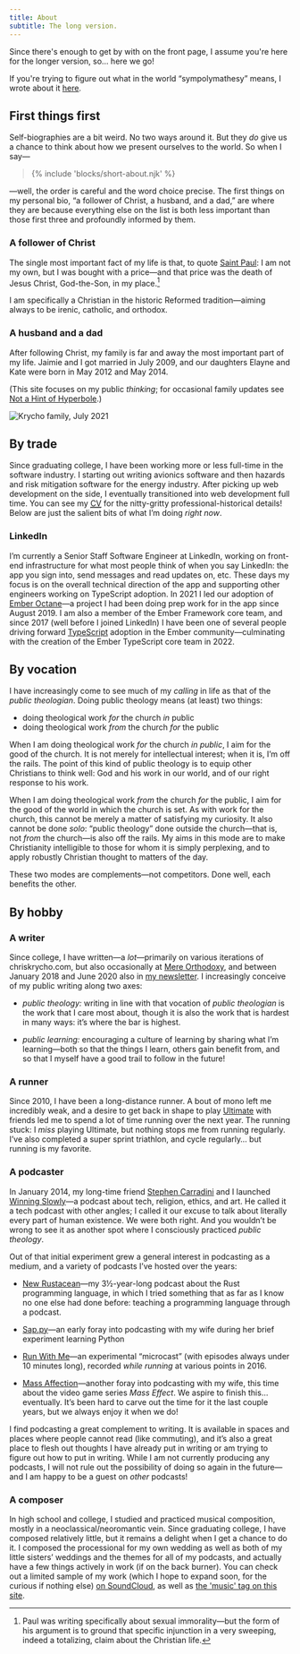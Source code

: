 ```yaml
---
title: About
subtitle: The long version.
---
```


Since there's enough to get by with on the front page, I assume you're here for the longer version, so… here we go!

<aside>

If you're trying to figure out what in the world “sympolymathesy” means, I wrote about it [here](https://v5.chriskrycho.com/journal/relaunch!/#1-new-site-title).

</aside>

## First things first

Self-biographies are a bit weird. No two ways around it. But they *do* give us a chance to think about how we present ourselves to the world. So when I say—

<blockquote>
{% include 'blocks/short-about.njk' %}
</blockquote>

—well, the order is careful and the word choice precise. The first things on my personal bio, “a follower of Christ, a husband, and a dad,” are where they are because everything else on the list is both less important than those first three and profoundly informed by them.

### A follower of Christ

The single most important fact of my life is that, to quote [Saint Paul](https://www.esv.org/1+Corinthians+6/): I am not my own, but I was bought with a price—and that price was the death of Jesus Christ, God-the-Son, in my place.[^on-1-cor-6]

I am specifically a Christian in the historic Reformed tradition—aiming always to be irenic, catholic, and orthodox.

[^on-1-cor-6]: Paul was writing specifically about sexual immorality—but the form of his argument is to ground that specific injunction in a very sweeping, indeed a totalizing, claim about the Christian life.

### A husband and a dad

After following Christ, my family is far and away the most important part of my life. Jaimie and I got married in July 2009, and our daughters Elayne and Kate were born in May 2012 and May 2014.

(This site focuses on my public *thinking*; for occasional family updates see [Not a Hint of Hyperbole](https://krycho.com).)

![Krycho family, July 2021](https://cdn.chriskrycho.com/images/dnm-2021.jpg)

## By trade

Since graduating college, I have been working more or less full-time in the software industry. I starting out writing avionics software and then hazards and risk mitigation software for the energy industry. After picking up web development on the side, I eventually transitioned into web development full time. You can see my [<abbr title="curriculum vitae">CV</abbr>](/cv/) for the nitty-gritty professional-historical details! Below are just the salient bits of what I’m doing *right now*.

### LinkedIn

I’m currently a Senior Staff Software Engineer at LinkedIn, working on front-end infrastructure for what most people think of when you say LinkedIn: the app you sign into, send messages and read updates on, etc. These days my focus is on the overall technical direction of the app and supporting other engineers working on TypeScript adoption. In 2021 I led our adoption of [Ember Octane]—a project I had been doing prep work for in the app since August 2019. I am also a member of the Ember Framework core team, and since 2017 (well before I joined LinkedIn) I have been one of several people driving forward [TypeScript] adoption in the Ember community—culminating with the creation of the Ember TypeScript core team in 2022.

[Ember Octane]: https://emberjs.com/editions/octane/
[TypeScript]: https://www.typescriptlang.org

## By vocation

I have increasingly come to see much of my *calling* in life as that of the <i>public theologian</i>. Doing public theology means (at least) two things:

- doing theological work *for* the church *in* public
- doing theological work *from* the church *for* the public

When I am doing theological work *for* the church *in public*, I aim for the good of the church. It is not merely for intellectual interest; when it is, I’m off the rails. The point of this kind of public theology is to equip other Christians to think well: God and his work in our world, and of our right response to his work.

When I am doing theological work *from* the church *for* the public, I aim for the good of the world in which the church is set. As with work for the church, this cannot be merely a matter of satisfying my curiosity. It also cannot be done *solo*: “public theology” done outside the church—that is, not *from* the church—is also off the rails. My aims in this mode are to make Christianity intelligible to those for whom it is simply perplexing, and to apply robustly Christian thought to matters of the day.

These two modes are complements—not competitors. Done well, each benefits the other.

## By hobby

### A writer

Since college, I have written—a *lot*—primarily on various iterations of chriskrycho.com, but also occasionally at [Mere Orthodoxy], and between January 2018 and June 2020 also in [my newsletter]. I increasingly conceive of my public writing along two axes:

[Mere Orthodoxy]: https://mereorthodoxy.com
[my newsletter]: https://buttondown.email/chriskrycho

- <i>public theology:</i> writing in line with that vocation of <i>public theologian</i> is the work that I care most about, though it is also the work that is hardest in many ways: it’s where the bar is highest.

- <i>public learning:</i> encouraging a culture of learning by sharing what I’m learning—both so that the things I learn, others gain benefit from, and so that I myself have a good trail to follow in the future!

### A runner

Since 2010, I have been a long-distance runner. A bout of mono left me incredibly weak, and a desire to get back in shape to play [Ultimate] with friends led me to spend a lot of time running over the next year. The running stuck: I *miss* playing Ultimate, but nothing stops me from running regularly. I’ve also completed a super sprint triathlon, and cycle regularly… but running is my favorite.

[Ultimate]: https://en.wikipedia.org/wiki/Ultimate_(sport)

### A podcaster

In January 2014, my long-time friend [Stephen Carradini] and I launched [Winning Slowly]—a podcast about tech, religion, ethics, and art. He called it a tech podcast with other angles; I called it our excuse to talk about literally every part of human existence. We were both right. And you wouldn’t be wrong to see it as another spot where I consciously practiced <i>public theology</i>.

[Stephen Carradini]: https://stephencarradini.com
[Winning Slowly]: https://winningslowly.org

Out of that initial experiment grew a general interest in podcasting as a medium, and a variety of podcasts I’ve hosted over the years:

- [New Rustacean](https://newrustacean.com)—my 3½-year-long podcast about the Rust programming language, in which I tried something that as far as I know no one else had done before: teaching a programming language through a podcast.

- [Sap.py](https://sap-py.krycho.com)—an early foray into podcasting with my wife during her brief experiment learning Python

- [Run With Me](https://runwith.chriskrycho.com)—an experimental “microcast” (with episodes always under 10 minutes long), recorded *while running* at various points in 2016.

- [Mass Affection](https://massaffection.com)—another foray into podcasting with my wife, this time about the video game series <cite>Mass Effect</cite>. We aspire to finish this… eventually. It’s been hard to carve out the time for it the last couple years, but we always enjoy it when we do!

I find podcasting a great complement to writing. It is available in spaces and places where people cannot read (like commuting), and it’s also a great place to flesh out thoughts I have already put in writing or am trying to figure out how to put in writing. While I am not currently producing any podcasts, I will not rule out the possibility of doing so again in the future—and I am happy to be a guest on *other* podcasts!

### A composer

In high school and college, I studied and practiced musical composition, mostly in a neoclassical/neoromantic vein. Since graduating college, I have composed relatively little, but it remains a delight when I get a chance to do it. I composed the processional for my own wedding as well as both of my little sisters’ weddings and the themes for all of my podcasts, and actually have a few things actively in work (if on the back burner). You can check out a limited sample of my work (which I hope to expand soon, for the curious if nothing else) [on SoundCloud], as well as [the 'music' tag on this site](/topics/music/).

[on SoundCloud]: https://soundcloud.com/chriskrycho/tracks
